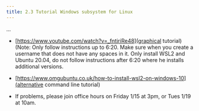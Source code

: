 ```yaml
---
title: 2.3 Tutorial Windows subsystem for Linux
---
```


...

- [https://www.youtube.com/watch?v=_fntjriRe48](graphical tutorial)
  (Note: Only follow instructions up to 6:20. 
  Make sure when you create a username that does not have any spaces in it. 
  Only install WSL2 and Ubuntu 20.04, 
  do not follow instructions after 6:20 where he installs additional versions.

- [https://www.omgubuntu.co.uk/how-to-install-wsl2-on-windows-10](alternative command line tutorial)
- If problems, please join office hours on Friday 1/15 at 3pm, or Tues 1/19 at 10am.
